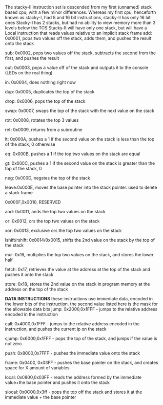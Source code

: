 The stacky-II instruction set is descended from my first (unnamed) stack based cpu, with a few minor differences.
Whereas my first cpu, henceforth known as stacky-I, had 8 and 16 bit instructions, stacky-II has only 16 bit ones
Stacky-I has 2 stacks, but had no ability to view memory more than 3 levels below the TOS
Stacky-II will have only one stack, but will have a Local instruction that reads values relative to an implicit stack frame
add: 0x0001, pops two values off the stack, adds them, and pushes the result onto the stack

sub: 0x0002, pops two values off the stack, subtracts the second from the first, and pushes the result

out: 0x0003, pops a value off of the stack and outputs it to the console (LEDs on the real thing)

in: 0x0004, does nothing right now

dup: 0x0005, duplicates the top of the stack

drop: 0x0006, pops the top of the stack

swap: 0x0007, swaps the top of the stack with the next value on the stack

rot: 0x0008, rotates the top 3 values

ret: 0x0009, returns from a subroutine

lt: 0x000A, pushes a 1 if the second value on the stack is less than the top of the stack, 0 otherwise

eq: 0x000B, pushes a 1 if the top two values on the stack are equal

gt: 0x000C, pushes a 1 if the second value on the stack is greater than the top of the stack, 0

neg: 0x000D, negates the top of the stack

leave:0x000E, moves the base pointer into the stack pointer. used to delete a stack frame

0x000F,0x0010, RESERVED

and: 0x0011, ands the top two values on the stack

or: 0x0012, ors the top two values on the stack

xor: 0x0013, exclusive ors the top two values on the stack

lshift/rshift: 0x0014/0x0015, shifts the 2nd value on the stack by the top of the stack

mul: 0x16, multiplies the top two values on the stack, and stores the lower half

fetch: 0x17, retrieves the value at the address at the top of the stack and pushes it onto the stack

store: 0x18, stores the 2nd value on the stack in program memory at the address on the top of the stack

************************DATA INSTRUCTIONS************************
these instructions use immediate data, encoded in the lower bits of the instruction.
the second value listed here is the mask for the allowable data bits
jump: 0x2000,0x1FFF - jumps to the relative address encoded in the instruction

call: 0x4000,0x1FFF - jumps to the relative address encoded in the instruction, and pushes the current ip on the stack

cjump: 0x6000,0x1FFF - pops the top of the stack, and jumps if the value is not zero

push: 0x8000,0x7FFF - pushes the immediate value onto the stack

frame: 0x0400, 0x03FF - pushes the base pointer on the stack, and creates space for X amount of variables 

local: 0x0800,0x03FF - reads the address formed by the immediate value+the base pointer and pushes it onto the stack

slocal: 0x0C00,0x3ff - pops the top off the stack and stores it at the immediate value + the base pointer